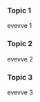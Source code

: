 <!-- remember to have some comment lines in front of the first H§ -->
### Topic 1
evevve 1

### Topic 2
evevve 2

### Topic 3
evevve 3

